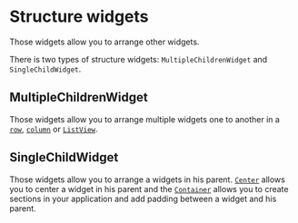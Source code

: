 # Structure widgets

Those widgets allow you to arrange other widgets.

There is two types of structure widgets: `MultipleChildrenWidget` and `SingleChildWidget`.

## MultipleChildrenWidget

Those widgets allow you to arrange multiple widgets one to another in a [`row`](row.md), [`column`](column.md) or [`ListView`](ListView.md).

## SingleChildWidget

Those widgets allow you to arrange a widgets in his parent. [`Center`](Center.md) allows you to center a widget in his parent and the [`Container`](Container.md) allows you to create sections in your application and add padding between a widget and his parent.
